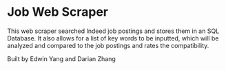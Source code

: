 # Job Web Scraper

This web scraper searched Indeed job postings and stores them in an SQL Database. It also allows for a list of key words to be inputted, which will be analyzed and compared to the job postings and rates the compatibility.

Built by Edwin Yang and Darian Zhang

